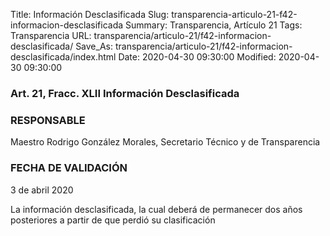 Title: Información Desclasificada
Slug: transparencia-articulo-21-f42-informacion-desclasificada
Summary: Transparencia, Artículo 21
Tags: Transparencia
URL: transparencia/articulo-21/f42-informacion-desclasificada/
Save_As: transparencia/articulo-21/f42-informacion-desclasificada/index.html
Date: 2020-04-30 09:30:00
Modified: 2020-04-30 09:30:00


### Art. 21, Fracc. XLII Información Desclasificada

### RESPONSABLE

Maestro Rodrigo González Morales, Secretario Técnico y de Transparencia

### FECHA DE VALIDACIÓN

3 de abril 2020

La información desclasificada, la cual deberá de permanecer dos años posteriores a partir de que perdió su clasificación



